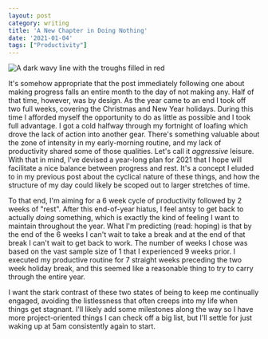 ```yaml
---
layout: post
category: writing
title: 'A New Chapter in Doing Nothing'
date: '2021-01-04'
tags: ["Productivity"]
---
```


![A dark wavy line with the troughs filled in red](https://campbell17.s3.amazonaws.com/posts/chapter-rest.png)

It's somehow appropriate that the post immediately following one about making progress falls an entire month to the day of not making any. Half of that time, however, was by design. As the year came to an end I took off two full weeks, covering the Christmas and New Year holidays. During this time I afforded myself the opportunity to do as little as possible and I took full advantage. I got a cold halfway through my fortnight of loafing which drove the lack of action into another gear. There's something valuable about the zone of intensity in my early-morning routine, and my lack of productivity shared some of those qualities. Let's call it _aggressive_ leisure. With that in mind, I've devised a year-long plan for 2021 that I hope will facilitate a nice balance between progress and rest. It's a concept I eluded to in my previous post about the cyclical nature of these things, and how the structure of my day could likely be scoped out to larger stretches of time. 

<!--more-->

To that end, I'm aiming for a 6 week cycle of productivity followed by 2 weeks of "rest". After this end-of-year hiatus, I feel antsy to get back to actually _doing_ something, which is exactly the kind of feeling I want to maintain throughout the year. What I'm predicting (read: hoping) is that by the end of the 6 weeks I can't wait to take a break and at the end of that break I can't wait to get back to work. The number of weeks I chose was based on the vast sample size of 1 that I experienced 9 weeks prior. I executed my productive routine for 7 straight weeks preceding the two week holiday break, and this seemed like a reasonable thing to try to carry through the entire year. 

I want the stark contrast of these two states of being to keep me continually engaged, avoiding the listlessness that often creeps into my life when things get stagnant. I'll likely add some milestones along the way so I have more project-oriented things I can check off a big list, but I'll settle for just waking up at 5am consistently again to start.
